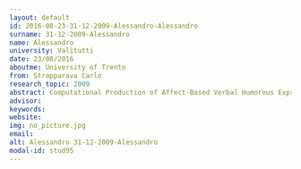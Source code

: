 ```yaml
---
layout: default 
id: 2016-08-23-31-12-2009-Alessandro-Alessandro
surname: 31-12-2009-Alessandro
name: Alessandro
university: Valitutti
date: 23/08/2016
aboutme: University of Trento
from: Strapparava Carlo
research_topic: 2009
abstract: Computational Production of Affect-Based Verbal Humorous Expressions
advisor: 
keywords: 
website: 
img: no_picture.jpg
email: 
alt: Alessandro 31-12-2009-Alessandro
modal-id: stud95
---
```

